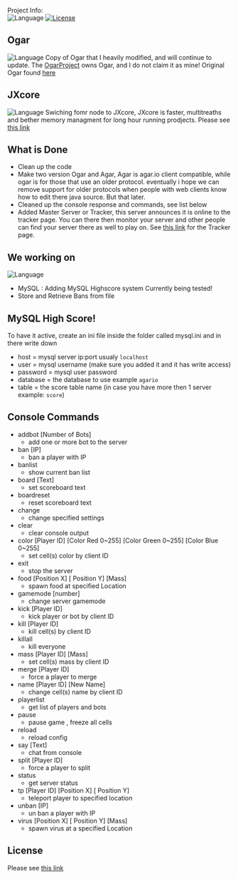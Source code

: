 Project Info:  
![Language](https://img.shields.io/badge/language-Java-yellow.svg)
[![License](https://img.shields.io/badge/license-GPLv3-663399.svg)](https://github.com/JaraLowell/OgarServ/blob/OgarServer/LICENSE)

## Ogar
![Language](https://img.shields.io/badge/Ogar-Node-red.svg)
Copy of Ogar that I heavily modified, and will continue to update. The [OgarProject](https://ogarproject.com) owns Ogar, and I do not claim it as mine! Original Ogar found [here](https://github.com/OgarProject/Ogar)

## JXcore
![Language](https://img.shields.io/badge/JXCore-Nodejx-red.svg)
Swiching fomr node to JXcore, JXcore is faster, multitreaths and bether memory managment for long hour running prodjects. Please see [this link](https://github.com/jxcore/jxcore)

## What is Done
* Clean up the code
* Make two version Ogar and Agar, Agar is agar.io client compatible, while ogar is for those that use an older protocol. eventually i hope we can remove support for older protocols when people with web clients know how to edit there java source. But that later.
* Cleaned up the console response and commands, see list below
* Added Master Server or Tracker, this server announces it is online to the tracker page. You can there then monitor your server and other people can find your server there as well to play on. See [this link](http://ogar.mivabe.nl/master) for the Tracker page.

## We working on
![Language](https://img.shields.io/badge/language-MySQL-red.svg)
* MySQL   : Adding MySQL Highscore system 
  Currently being tested!
* Store and Retrieve Bans from file

## MySQL High Score!
To have it active, create an ini file inside the folder called mysql.ini and in there write down 
* host = mysql server ip:port usualy `localhost`
* user = mysql username (make sure you added it and it has write access)
* password = mysql user password
* database = the database to use example `agario`
* table = the score table name (in case you have more then 1 server example: `score`)

## Console Commands
- addbot [Number of Bots] 
  * add one or more bot to the server
- ban [IP]
  * ban a player with IP
- banlist
  * show current ban list
- board [Text]
  * set scoreboard text
- boardreset
  * reset scoreboard text
- change
  * change specified settings
- clear
  * clear console output
- color [Player ID] [Color Red 0~255] [Color Green 0~255] [Color Blue 0~255]
  * set cell(s) color by client ID
- exit
  * stop the server
- food [Position X] [ Position Y] [Mass]
  * spawn food at specified Location
- gamemode [number]
  * change server gamemode
- kick [Player ID]
  * kick player or bot by client ID
- kill [Player ID]
  * kill cell(s) by client ID
- killall
  * kill everyone
- mass [Player ID] [Mass]
  * set cell(s) mass by client ID
- merge [Player ID]
  * force a player to merge
- name [Player ID] [New Name]
  * change cell(s) name by client ID
- playerlist
  * get list of players and bots
- pause
  * pause game , freeze all cells
- reload
  * reload config
- say [Text]
  * chat from console
- split [Player ID]
  * force a player to split
- status
  * get server status
- tp [Player ID] [Position X] [ Position Y]
  * teleport player to specified location
- unban [IP]
  * un ban a player with IP
- virus [Position X] [ Position Y] [Mass]
  * spawn virus at a specified Location

## License
Please see [this link](https://github.com/JaraLowell/OgarServ/blob/OgarServer/LICENSE)
